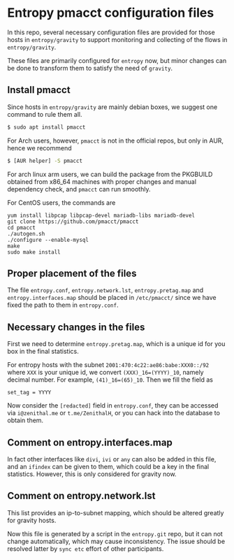 # Entropy pmacct configuration files

In this repo, several necessary configuration files are provided for those
hosts in `entropy/gravity` to support monitoring and collecting of the flows
in `entropy/gravity`.

These files are primarily configured for `entropy` now, but minor changes can
be done to transform them to satisfy the need of `gravity`.

## Install pmacct

Since hosts in `entropy/gravity` are mainly debian boxes, we suggest one 
command to rule them all.

```bash
$ sudo apt install pmacct
```

For Arch users, however, `pmacct` is not in the official repos, but only in
AUR, hence we recommend

```bash
$ [AUR helper] -S pmacct
```

For arch linux arm users, we can build the package from the PKGBUILD obtained
from x86_64 machines with proper changes and manual dependency check, and
`pmacct` can run smoothly.

For CentOS users, the commands are

```
yum install libpcap libpcap-devel mariadb-libs mariadb-devel
git clone https://github.com/pmacct/pmacct
cd pmacct
./autogen.sh
./configure --enable-mysql
make
sudo make install
```

## Proper placement of the files

The file `entropy.conf`, `entropy.network.lst`, `entropy.pretag.map` and
`entropy.interfaces.map` should be placed in `/etc/pmacct/` since we have
 fixed the path to them in `entropy.conf`.

## Necessary changes in the files

First we need to determine `entropy.pretag.map`, which is a unique id for 
you box in the final statistics.

For entropy hosts with the subnet `2001:470:4c22:ae86:babe:XXX0::/92` where
`XXX` is your unique id, we convert `(XXX)_16=(YYYY)_10`, namely decimal number.
For example, `(41)_16=(65)_10`. Then we fill the field as

```
set_tag = YYYY
```

Now consider the `[redacted]` field in `entropy.conf`, they can be accessed
via `i@zenithal.me` or `t.me/ZenithalH`, or you can hack into the database
to obtain them.

## Comment on entropy.interfaces.map

In fact other interfaces like `divi`, `ivi` or `any` can also be added in this
file, and an `ifindex` can be given to them, which could be a key in the final
statistics. However, this is only considered for gravity now.

## Comment on entropy.network.lst

This list provides an ip-to-subnet mapping, which should be altered greatly
for gravity hosts.

Now this file is generated by a script in the `entropy.git` repo, but it 
can not change automatically, which may cause inconsistency. The issue should
be resolved latter by `sync etc` effort of other participants.
